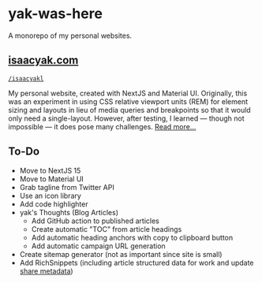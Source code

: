 # yak-was-here

A monorepo of my personal websites.

## [isaacyak.com](https://www.isaacyak.com)

[`/isaacyakl`](./isaacyakl/)

My personal website, created with NextJS and Material UI. Originally, this was an experiment in using CSS relative viewport units (REM) for element sizing and layouts in lieu of media queries and breakpoints so that it would only need a single-layout. However, after testing, I learned — though not impossible — it does pose many challenges. [Read more...](https://www.isaacyakl.com/work/isaacyakl-com)

## To-Do

- Move to NextJS 15
- Move to Material UI
- Grab tagline from Twitter API
- Use an icon library
- Add code highlighter
- yak's Thoughts (Blog Articles)
  - Add GitHub action to published articles
  - Create automatic "TOC" from article headings
  - Add automatic heading anchors with copy to clipboard button
  - Add automatic campaign URL generation
- Create sitemap generator (not as important since site is small)
- Add RichSnippets (including article structured data for work and update [share metadata](https://ogp.me/#no_vertical))
